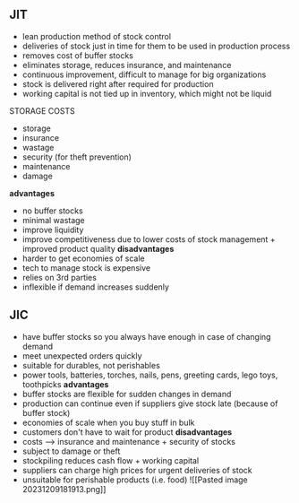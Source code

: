 ## JIT
- lean production method of stock control
- deliveries of stock just in time for them to be used in production process
- removes cost of buffer stocks
- eliminates storage, reduces insurance, and maintenance
- continuous improvement, difficult to manage for big organizations
- stock is delivered right after required for production
- working capital is not tied up in inventory, which might not be liquid

STORAGE COSTS
- storage
- insurance
- wastage
- security (for theft prevention)
- maintenance 
- damage

**advantages**
- no buffer stocks
- minimal wastage
- improve liquidity
- improve competitiveness due to lower costs of stock management + improved product quality
**disadvantages**
- harder to get economies of scale
- tech to manage stock is expensive
- relies on 3rd parties
- inflexible if demand increases suddenly

## JIC
- have buffer stocks so you always have enough in case of changing demand
- meet unexpected orders quickly
- suitable for durables, not perishables
- power tools, batteries, torches, nails, pens, greeting cards, lego toys, toothpicks
**advantages**
- buffer stocks are flexible for sudden changes in demand
- production can continue even if suppliers give stock late (because of buffer stock)
- economies of scale when you buy stuff in bulk
- customers don't have to wait for product 
**disadvantages**
- costs --> insurance and maintenance + security of stocks
- subject to damage or theft
- stockpiling reduces cash flow + working capital
- suppliers can charge high prices for urgent deliveries of stock
- unsuitable for perishable products (i.e. food)
![[Pasted image 20231209181913.png]]